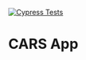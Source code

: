 [![Cypress Tests](https://github.com/digi-serve/cars_app/actions/workflows/run-cypress-test.yml/badge.svg)](https://github.com/digi-serve/cars_app/actions/workflows/run-cypress-test.yml)

# CARS App
